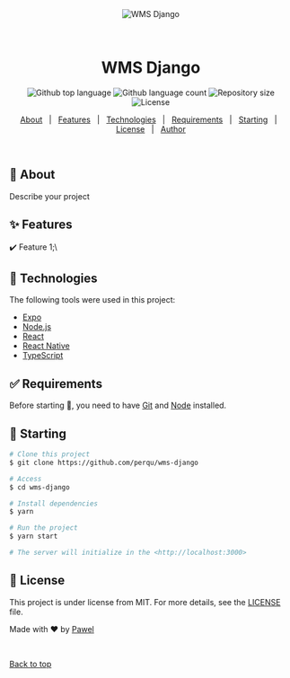 <div align="center" id="top"> 
  <img src="./.github/app.gif" alt="WMS Django" />

&#xa0;

  <!-- <a href="https://wmsdjango.netlify.app">Demo</a> -->
</div>

<h1 align="center">WMS Django</h1>

<p align="center">
  <img alt="Github top language" src="https://img.shields.io/github/languages/top/perqu/wms-django?color=56BEB8">

  <img alt="Github language count" src="https://img.shields.io/github/languages/count/perqu/wms-django?color=56BEB8">

  <img alt="Repository size" src="https://img.shields.io/github/repo-size/perqu/wms-django?color=56BEB8">

  <img alt="License" src="https://img.shields.io/github/license/perqu/wms-django?color=56BEB8">

  <!-- <img alt="Github issues" src="https://img.shields.io/github/issues/perqu/wms-django?color=56BEB8" /> -->

  <!-- <img alt="Github forks" src="https://img.shields.io/github/forks/perqu/wms-django?color=56BEB8" /> -->

  <!-- <img alt="Github stars" src="https://img.shields.io/github/stars/perqu/wms-django?color=56BEB8" /> -->
</p>

<!-- Status -->

<!-- <h4 align="center">
	🚧  WMS Django 🚀 Under construction...  🚧
</h4>

<hr> -->

<p align="center">
  <a href="#dart-about">About</a> &#xa0; | &#xa0; 
  <a href="#sparkles-features">Features</a> &#xa0; | &#xa0;
  <a href="#rocket-technologies">Technologies</a> &#xa0; | &#xa0;
  <a href="#white_check_mark-requirements">Requirements</a> &#xa0; | &#xa0;
  <a href="#checkered_flag-starting">Starting</a> &#xa0; | &#xa0;
  <a href="#memo-license">License</a> &#xa0; | &#xa0;
  <a href="https://github.com/perqu" target="_blank">Author</a>
</p>

<br>

## :dart: About

Describe your project

## :sparkles: Features

:heavy_check_mark: Feature 1;\

## :rocket: Technologies

The following tools were used in this project:

- [Expo](https://expo.io/)
- [Node.js](https://nodejs.org/en/)
- [React](https://pt-br.reactjs.org/)
- [React Native](https://reactnative.dev/)
- [TypeScript](https://www.typescriptlang.org/)

## :white_check_mark: Requirements

Before starting :checkered_flag:, you need to have [Git](https://git-scm.com) and [Node](https://nodejs.org/en/) installed.

## :checkered_flag: Starting

```bash
# Clone this project
$ git clone https://github.com/perqu/wms-django

# Access
$ cd wms-django

# Install dependencies
$ yarn

# Run the project
$ yarn start

# The server will initialize in the <http://localhost:3000>
```

## :memo: License

This project is under license from MIT. For more details, see the [LICENSE](LICENSE.md) file.

Made with :heart: by <a href="https://github.com/perqu" target="_blank">Pawel</a>

&#xa0;

<a href="#top">Back to top</a>
